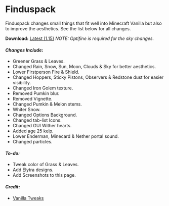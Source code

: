 # Finduspack
Finduspack changes small things that fit well into Minecraft Vanilla but also to improve the aesthetics. See the list below for all changes.

**Download:** [Latest (1.15)]()
*NOTE: Optifine is required for the sky changes.*

#### *Changes Include:*
* Greener Grass & Leaves.
* Changed Rain, Snow, Sun, Moon, Clouds & Sky for better aesthetics.
* Lower Firstperson Fire & Shield.
* Changed Hoppers, Sticky Pistons, Observers & Redstone dust for easier visibility.
* Changed Iron Golem texture.
* Removed Pumkin blur.
* Removed Vignette.
* Changed Pumkin & Melon stems.
* Whiter Snow.
* Changed Options Background.
* Changed tab-list Icons.
* Changed GUI Wither hearts.
* Added age 25 kelp.
* Lower Enderman, Minecard & Nether portal sound.
* Changed particles.

#### *To-do:*
* Tweak color of Grass & Leaves.
* Add Elytra designs.
* Add Screenshots to this page.

#### *Credit:*
* [Vanilla Tweaks](https://vanillatweaks.net/) 

